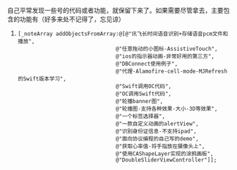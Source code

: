 自己平常发现一些号的代码或者功能，就保留下来了。如果需要尽管拿去，主要包含的功能有（好多来处不记得了，忘见谅）

1.     [_noteArray addObjectsFromArray:@[@"讯飞长时间语音识别+存储语音pcm文件和播放",
                                      @"任意拖动的小图标-AssistiveTouch",
                                      @"ios的指示器动画-非常好用的第三方",
                                      @"DBConnect使用例子",
                                      @"代理-Alamofire-cell-mode-MJRefresh的Swift版本学习",
                                      @"Swift调用OC代码",
                                      @"OC调用Swift代码",
                                      @"轮播banner图",
                                      @"轮播图-支持各种效果-大小-3D等效果",
                                      @"一个标签选择器",
                                      @"一款自定义动画的alertView",
                                      @"识别身份证信息-不支持ipad",
                                      @"面向协议编程的自己写的demo",
                                      @"获取心率值-将手指放在摄像头上",
                                      @"使用CAShapeLayer实现的涂鸦画板",
                                      @"DoubleSliderViewController"]];

